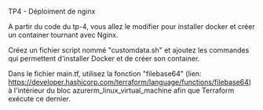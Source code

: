 TP4 - Déploiment de nginx

A partir du code du tp-4, vous allez le modifier pour installer docker et créer un container tournant avec Nginx.

Créez un fichier script nommé "customdata.sh" et ajoutez les commandes qui permettent d'installer Docker et de créer son container.

Dans le fichier main.tf, utilisez la fonction "filebase64" (lien: https://developer.hashicorp.com/terraform/language/functions/filebase64) à l'intérieur du bloc azurerm_linux_virtual_machine afin que Terraform exécute ce dernier.
